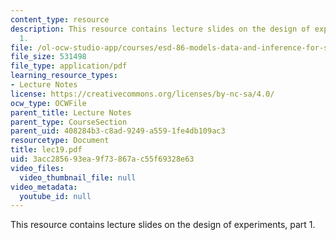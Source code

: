 ```yaml
---
content_type: resource
description: This resource contains lecture slides on the design of experiments, part
  1.
file: /ol-ocw-studio-app/courses/esd-86-models-data-and-inference-for-socio-technical-systems-spring-2007/3acc285693ea9f73867ac55f69328e63_lec19.pdf
file_size: 531498
file_type: application/pdf
learning_resource_types:
- Lecture Notes
license: https://creativecommons.org/licenses/by-nc-sa/4.0/
ocw_type: OCWFile
parent_title: Lecture Notes
parent_type: CourseSection
parent_uid: 408284b3-c8ad-9249-a559-1fe4db109ac3
resourcetype: Document
title: lec19.pdf
uid: 3acc2856-93ea-9f73-867a-c55f69328e63
video_files:
  video_thumbnail_file: null
video_metadata:
  youtube_id: null
---
```

This resource contains lecture slides on the design of experiments, part 1.